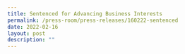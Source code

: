 ```yaml
---
title: Sentenced for Advancing Business Interests
permalink: /press-room/press-releases/160222-sentenced
date: 2022-02-16
layout: post
description: ""
---
```


